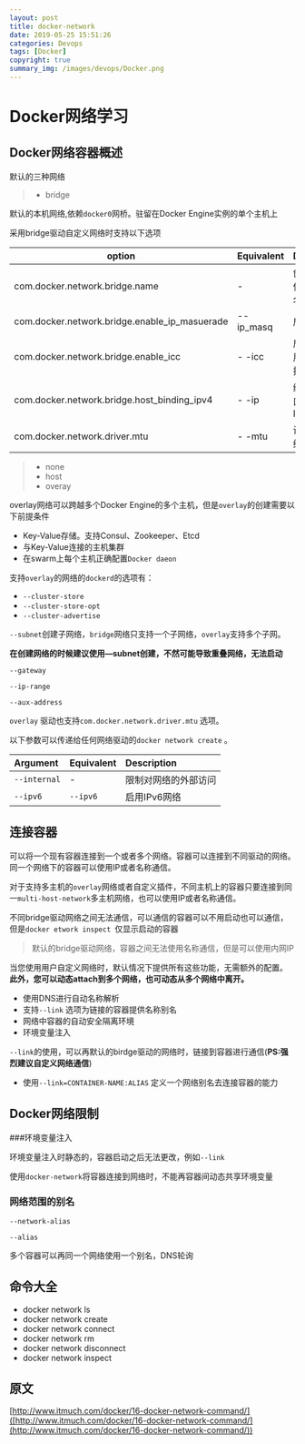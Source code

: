 ```yaml
---
layout: post
title: docker-network
date: 2019-05-25 15:51:26
categories: Devops
tags: [Docker]
copyright: true
summary_img: /images/devops/Docker.png
---
```


# Docker网络学习

## Docker网络容器概述

默认的三种网络

> *  bridge

默认的本机网络,依赖`docker0`网桥。驻留在Docker Engine实例的单个主机上

采用bridge驱动自定义网络时支持以下选项

| option                                        | **Equivalent** | **Description**         |
| --------------------------------------------- | -------------- | ----------------------- |
| com.docker.network.bridge.name                | -              | 创建Linux时使用的网桥名 |
| com.docker.network.bridge.enable_ip_masuerade | --ip_masq      | 启用IP伪装              |
| com.docker.network.bridge.enable_icc          | - -icc         | 启用或者禁用跨容器连接  |
| com.docker.network.bridge.host_binding_ipv4   | - -ip          | 绑定容器端口时的默认IP  |
| com.docker.network.driver.mtu                 | - -mtu         | 设置容器网络MTU         |



> * none
> * host
> * overay

overlay网络可以跨越多个Docker Engine的多个主机，但是`overlay`的创建需要以下前提条件

- Key-Value存储。支持Consul、Zookeeper、Etcd
- 与Key-Value连接的主机集群
- 在swarm上每个主机正确配置`Docker daeon`

支持`overlay`的网络的`dockerd`的选项有：

- `--cluster-store`
- `--cluster-store-opt`
- `--cluster-advertise`

`--subnet`创建子网络，`bridge`网络只支持一个子网络，`overlay`支持多个子网。

**在创建网络的时候建议使用—subnet创建，不然可能导致重叠网络，无法启动**

`--gateway`

`--ip-range`

`--aux-address`

`overlay` 驱动也支持`com.docker.network.driver.mtu` 选项。

以下参数可以传递给任何网络驱动的`docker network create` 。

| Argument     | Equivalent | Description          |
| :----------- | :--------- | :------------------- |
| `--internal` | -          | 限制对网络的外部访问 |
| `--ipv6`     | `--ipv6`   | 启用IPv6网络         |



## 连接容器

可以将一个现有容器连接到一个或者多个网络。容器可以连接到不同驱动的网络。同一个网络下的容器可以使用IP或者名称通信。

对于支持多主机的`overlay`网络或者自定义插件，不同主机上的容器只要连接到同一`multi-host-network`多主机网络，也可以使用IP或者名称通信。



不同bridge驱动网络之间无法通信，可以通信的容器可以不用启动也可以通信，但是`docker etwork inspect `仅显示启动的容器

> 默认的bridge驱动网络，容器之间无法使用名称通信，但是可以使用内网IP

当您使用用户自定义网络时，默认情况下提供所有这些功能，无需额外的配置。 **此外，您可以动态attach到多个网络，也可动态从多个网络中离开。**

- 使用DNS进行自动名称解析
- 支持`--link` 选项为链接的容器提供名称别名
- 网络中容器的自动安全隔离环境
- 环境变量注入

`--link`的使用，可以再默认的birdge驱动的网络时，链接到容器进行通信(**PS:强烈建议自定义网络通信**)

- 使用`--link=CONTAINER-NAME:ALIAS` 定义一个网络别名去连接容器的能力

## Docker网络限制

###环境变量注入

环境变量注入时静态的，容器启动之后无法更改，例如`--link`

使用`docker-network`将容器连接到网络时，不能再容器间动态共享环境变量

### 网络范围的别名

`--network-alias`

`--alias`

多个容器可以再同一个网络使用一个别名，DNS轮询

## 命令大全

- docker network ls
- docker network create
- docker network connect
- docker network rm
- docker network disconnect
- docker network inspect

## 原文

[http://www.itmuch.com/docker/16-docker-network-command/]([http://www.itmuch.com/docker/16-docker-network-command/](http://www.itmuch.com/docker/16-docker-network-command/))



